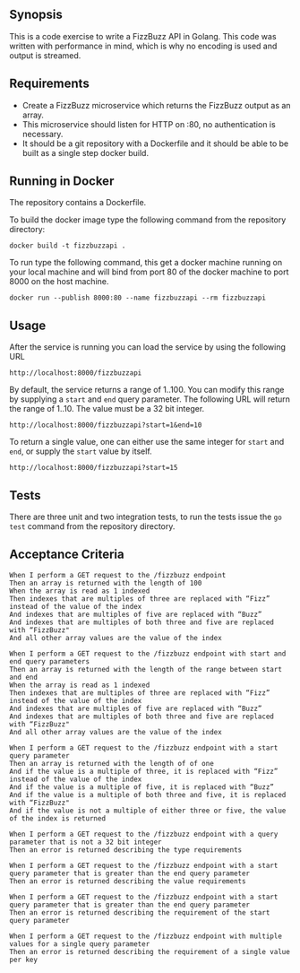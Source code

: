## Synopsis

This is a code exercise to write a FizzBuzz API in Golang. This code was written with performance in mind, which is why no encoding is used and output is streamed.

## Requirements

- Create a FizzBuzz microservice which returns the FizzBuzz output as an array.
- This microservice should listen for HTTP on :80, no authentication is necessary.
- It should be a git repository with a Dockerfile and it should be able to be built as a single step docker build.

## Running in Docker

The repository contains a Dockerfile.

To build the docker image type the following command from the repository directory:

`docker build -t fizzbuzzapi .`

To run type the following command, this get a docker machine running on your local machine and will bind from port 80 of the docker machine to port 8000 on the host machine.

`docker run --publish 8000:80 --name fizzbuzzapi --rm fizzbuzzapi`


## Usage

After the service is running you can load the service by using the following URL

`http://localhost:8000/fizzbuzzapi`

By default, the service returns a range of 1..100. You can modify this range by supplying a `start` and `end` query parameter. The following URL will return the range of 1..10.  The value must be a 32 bit integer.

`http://localhost:8000/fizzbuzzapi?start=1&end=10`

To return a single value, one can either use the same integer for `start` and `end`, or supply the `start` value by itself.

`http://localhost:8000/fizzbuzzapi?start=15`

## Tests

There are three unit and two integration tests, to run the tests issue the `go test` command from the repository directory.

## Acceptance Criteria
```
When I perform a GET request to the /fizzbuzz endpoint
Then an array is returned with the length of 100
When the array is read as 1 indexed
Then indexes that are multiples of three are replaced with “Fizz” instead of the value of the index
And indexes that are multiples of five are replaced with “Buzz”
And indexes that are multiples of both three and five are replaced with “FizzBuzz"
And all other array values are the value of the index

When I perform a GET request to the /fizzbuzz endpoint with start and end query parameters
Then an array is returned with the length of the range between start and end
When the array is read as 1 indexed
Then indexes that are multiples of three are replaced with “Fizz” instead of the value of the index
And indexes that are multiples of five are replaced with “Buzz”
And indexes that are multiples of both three and five are replaced with “FizzBuzz"
And all other array values are the value of the index

When I perform a GET request to the /fizzbuzz endpoint with a start query parameter
Then an array is returned with the length of of one
And if the value is a multiple of three, it is replaced with “Fizz” instead of the value of the index
And if the value is a multiple of five, it is replaced with “Buzz”
And if the value is a multiple of both three and five, it is replaced with “FizzBuzz"
And if the value is not a multiple of either three or five, the value of the index is returned

When I perform a GET request to the /fizzbuzz endpoint with a query parameter that is not a 32 bit integer
Then an error is returned describing the type requirements

When I perform a GET request to the /fizzbuzz endpoint with a start query parameter that is greater than the end query parameter
Then an error is returned describing the value requirements

When I perform a GET request to the /fizzbuzz endpoint with a start query parameter that is greater than the end query parameter
Then an error is returned describing the requirement of the start query parameter

When I perform a GET request to the /fizzbuzz endpoint with multiple values for a single query parameter
Then an error is returned describing the requirement of a single value per key
```
